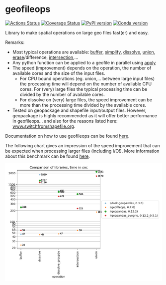 # geofileops 

[![Actions Status](https://github.com/geofileops/geofileops/actions/workflows/tests.yml/badge.svg?branch=main)](https://github.com/geofileops/geofileops/actions/workflows/tests.yml?query=workflow%3ATests) 
[![Coverage Status](https://codecov.io/gh/geofileops/geofileops/branch/main/graph/badge.svg)](https://codecov.io/gh/geofileops/geofileops)
[![PyPI version](https://img.shields.io/pypi/v/geofileops.svg)](https://pypi.org/project/geofileops)
[![Conda version](https://anaconda.org/conda-forge/geofileops/badges/version.svg)](https://anaconda.org/conda-forge/geofileops)

Library to make spatial operations on large geo files fast(er) and easy.

Remarks: 
* Most typical operations are available: 
  [buffer](https://geofileops.readthedocs.io/en/stable/api/geofileops.apply.html#geofileops.buffer),
  [simplify](https://geofileops.readthedocs.io/en/stable/api/geofileops.apply.html#geofileops.simolify),
  [dissolve](https://geofileops.readthedocs.io/en/stable/api/geofileops.apply.html#geofileops.dissolve),
  [union](https://geofileops.readthedocs.io/en/stable/api/geofileops.apply.html#geofileops.union),
  [erase](https://geofileops.readthedocs.io/en/stable/api/geofileops.apply.html#geofileops.erase)/difference, 
  [intersection](https://geofileops.readthedocs.io/en/stable/api/geofileops.apply.html#geofileops.intersection),...
* Any python function can be applied to a geofile in parallel using [apply](https://geofileops.readthedocs.io/en/stable/api/geofileops.apply.html#geofileops.apply)
* The speed (improvement) depends on the operation, the number of available cores and the size of the input files.
  * For CPU bound operations (eg. union,... between large input files) the processing time will depend on the number of available CPU cores. For (very) large files the typical processing time can be divided by the number of available cores.
  * For dissolve on (very) large files, the speed improvement can be more than the processing time divided by the available cores.
* Tested on geopackage and shapefile input/output files. However, geopackage is highly recommended as it will offer better performance in geofileops... and also for the reasons listed here: www.switchfromshapefile.org.

Documentation on how to use geofileops can be found [here](https://geofileops.readthedocs.io).

The following chart gives an impression of the speed improvement that can be expected when processing larger files (including I/O!). More information about this benchmark can be found [here](https://github.com/geofileops/geobenchmark).

![Geo benchmark](https://github.com/geofileops/geobenchmark/blob/main/results_vector_ops/GeoBenchmark.png)

